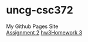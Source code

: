 # uncg-csc372
My Github Pages Site<br/>
<a href="https://github.com/Kimchidude/kimchidude.github.io/tree/main/csc372-hw/hw2">Assignment 2</a>
<a href="https://github.com/Kimchidude/kimchidude.github.io/tree/main/csc372-hw/hw3">hw3Homework 3</a>
